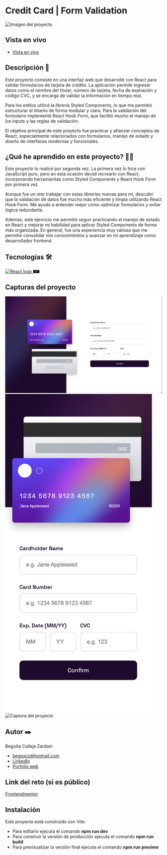 # Credit Card | Form Validation

<p>
    <img src="design/mockup-laptop.png" alt="Imagen del proyecto">
</p>

## Vista en vivo

<ul>
    <li>
        <a target="_blank" href="">Vista en vivo</a>
    </li>
</ul>

## Descripción 📑

Este proyecto consiste en una interfaz web que desarrollé con React para validar formularios de tarjeta de crédito. La aplicación permite ingresar datos como el nombre del titular, número de tarjeta, fecha de expiración y código CVC, y se encarga de validar la información en tiempo real.

Para los estilos utilicé la librería Styled Components, lo que me permitió estructurar el diseño de forma modular y clara. Para la validación del formulario implementé React Hook Form, que facilitó mucho el manejo de los inputs y las reglas de validación.

El objetivo principal de este proyecto fue practicar y afianzar conceptos de React, especialmente relacionados con formularios, manejo de estado y diseño de interfaces modernas y funcionales.

## ¿Qué he aprendido en este proyecto? 🙇🏻

Este proyecto lo realicé por segunda vez. La primera vez lo hice con JavaScript puro, pero en esta ocasión decidí recrearlo con React, incorporando herramientas como Styled Components y React Hook Form por primera vez.

Aunque fue un reto trabajar con estas librerías nuevas para mí, descubrí que la validación de datos fue mucho más eficiente y limpia utilizando React Hook Form. Me ayudó a entender mejor cómo optimizar formularios y evitar lógica redundante.

Además, este ejercicio me permitió seguir practicando el manejo de estado en React y mejorar mi habilidad para aplicar Styled Components de forma más organizada. En general, fue una experiencia muy valiosa que me permitió consolidar mis conocimientos y avanzar en mi aprendizaje como desarrollador frontend.

## Tecnologías 🛠

<!-- Iconos sacados de: https://github.com/alexandresanlim/Badges4-README.md-Profile?tab=readme-ov-file#-languages- -->

<p>
    <a href="https://es.wikipedia.org/wiki/React">
        <img src="https://img.shields.io/badge/React-20232A?style=for-the-badge&logo=react&logoColor=61DAFB" alt="React logo">
    </a>
    <a href="https://react-hook-form.com/get-started">
        <img src="design/react-hook-form-logo-e681fe273970a711a415b1f8ce13871c.png" width="20px" alt="React Hook logo">
    </a>
</p>

## Capturas del proyecto

<p>
   <img src="design/desktop-overview.png" alt="Captura del proyecto">
   <img src="design/mobile-overview.png" alt="Captura del proyecto">
   <img src="design/mockup-phone.png" alt="Captura del proyecto">
</p>

## Autor ✒️

Begoña Calleja Zardain

<ul>
    <li>
        <a href="begoxcz@hotmail.com">begoxcz@hotmail.com</a>
    </li>
    <li>
        <a href="www.linkedin.com/in/begona-calleja-zardain">LinkedIn</a>
    </li>
    <li>
        <a href="www.begocallejazardain.com">Porfolio web</a>
    </li>
</ul>

## Link del reto (si es público)

<a href="https://www.frontendmentor.io/challenges/interactive-card-details-form-XpS8cKZDWw">Frontendmentor</a>

## Instalación

Este proyecto está construido con Vite.

- Para editarlo ejecuta el comando <b>npm run dev</b>
- Para construir la versión de producción ejecuta el comando <b>npm run build</b>
- Para previsualizar la versión final ejecuta el comando <b>npm run preview</b>

